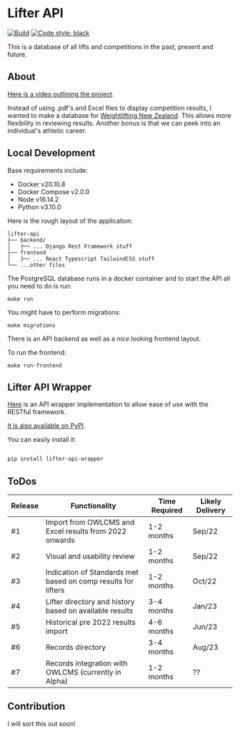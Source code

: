 # Lifter API

[![Build](https://github.com/ChristchurchCityWeightlifting/lifter-api/actions/workflows/main.yml/badge.svg?branch=main)](https://github.com/ChristchurchCityWeightlifting/lifter-api/actions/workflows/main.yml)
[![Code style: black](https://img.shields.io/badge/code%20style-black-000000.svg)](https://github.com/psf/black)

This is a database of all lifts and competitions in the past, present and future.

## About

[Here is a video outlining the project](https://youtu.be/1kObqjeRs2I).

Instead of using .pdf's and Excel files to display competition results, I wanted to make a database for [Weightlifting New Zealand](https://weightlifting.nz). This allows more flexibility in reviewing results. Another bonus is that we can peek into an individual's athletic career.

## Local Development

Base requirements include:

- Docker v20.10.8
- Docker Compose v2.0.0
- Node v16.14.2
- Python v3.10.0

Here is the rough layout of the application:

```
lifter-api
├── backend/
│   ├── ... Django Rest Framework stuff
├── frontend
│   ├── ... React Typescript TailwindCSS stuff
└── ...other files
```

The PostgreSQL database runs in a docker container and to start the API all you need to do is run:

```
make run
```

You might have to perform migrations:

```
make migrations
```

There is an API backend as well as a _nice_ looking frontend layout.

To run the frontend:

```
make run-frontend
```

## Lifter API Wrapper

[Here](https://github.com/WeightliftingNZ/lifter-api-wrapper) is an API wrapper implementation to allow ease of use with the RESTful framework.

[It is also available on PyPI](https://pypi.org/lifter-api-wrapper).

You can easily install it:

```sh

pip install lifter-api-wrapper

```

## ToDos

| Release | Functionality                                                 | Time Required | Likely Delivery |
| ------- | ------------------------------------------------------------- | ------------- | --------------- |
| #1      | Import from OWLCMS and Excel results from 2022 onwards        | 1-2 months    | Sep/22          |
| #2      | Visual and usability review                                   | 1-2 months    | Sep/22          |
| #3      | Indication of Standards met based on comp results for lifters | 1-2 months    | Oct/22          |
| #4      | Lifter directory and history based on available results       | 3-4 months    | Jan/23          |
| #5      | Historical pre 2022 results import                            | 4-6 months    | Jun/23          |
| #6      | Records directory                                             | 3-4 months    | Aug/23          |
| #7      | Records integration with OWLCMS (currently in Alpha)          | 1-2 months    | ??              |

## Contribution

I will sort this out soon!
